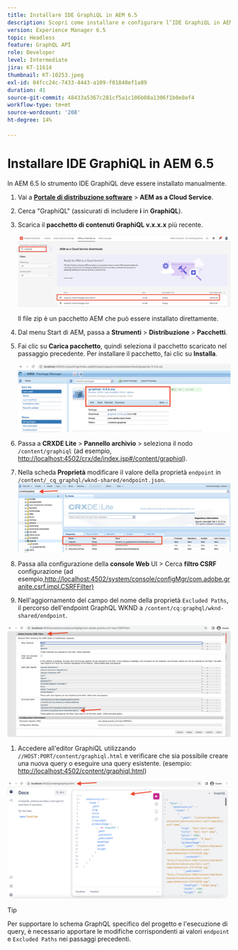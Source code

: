 ```yaml
---
title: Installare IDE GraphiQL in AEM 6.5
description: Scopri come installare e configurare l’IDE GraphiQL in AEM 6.5
version: Experience Manager 6.5
topic: Headless
feature: GraphQL API
role: Developer
level: Intermediate
jira: KT-11614
thumbnail: KT-10253.jpeg
exl-id: 04fcc24c-7433-4443-a109-f01840ef1a89
duration: 41
source-git-commit: 48433a5367c281cf5a1c106b08a1306f1b0e8ef4
workflow-type: tm+mt
source-wordcount: '208'
ht-degree: 14%

---
```


# Installare IDE GraphiQL in AEM 6.5

In AEM 6.5 lo strumento IDE GraphiQL deve essere installato manualmente.

1. Vai a **[Portale di distribuzione software](https://experience.adobe.com/#/downloads/content/software-distribution/it/aemcloud.html)** > **AEM as a Cloud Service**.
1. Cerca &quot;GraphiQL&quot; (assicurati di includere **i** in **GraphiQL**).
1. Scarica il **pacchetto di contenuti GraphiQL v.x.x.x** più recente.

   ![Scarica pacchetto GraphiQL](assets/graphiql/software-distribution.png)

   Il file zip è un pacchetto AEM che può essere installato direttamente.

1. Dal menu Start di AEM, passa a **Strumenti** > **Distribuzione** > **Pacchetti**.
1. Fai clic su **Carica pacchetto**, quindi seleziona il pacchetto scaricato nel passaggio precedente. Per installare il pacchetto, fai clic su **Installa**.

   ![Installa pacchetto GraphiQL](assets/graphiql/install-graphiql-package.png)

1. Passa a **CRXDE Lite** > **Pannello archivio** > seleziona il nodo `/content/graphiql` (ad esempio, <http://localhost:4502/crx/de/index.jsp#/content/graphiql>).
1. Nella scheda **Proprietà** modificare il valore della proprietà `endpoint` in `/content/_cq_graphql/wknd-shared/endpoint.json`.
   ![Modifica valore proprietà endpoint](assets/graphiql/endpoint-prop-value-change.png)

1. Passa alla configurazione della **console Web** UI > Cerca **filtro CSRF** configurazione (ad esempio,<http://localhost:4502/system/console/configMgr/com.adobe.granite.csrf.impl.CSRFFilter)>
1. Nell&#39;aggiornamento del campo del nome della proprietà `Excluded Paths`, il percorso dell&#39;endpoint GraphQL WKND a `/content/cq:graphql/wknd-shared/endpoint`.

![Modifica valore proprietà percorsi di esclusione](assets/graphiql/exclude-paths-value-change.png)

1. Accedere all&#39;editor GraphiQL utilizzando `//HOST:PORT/content/graphiql.html` e verificare che sia possibile creare una nuova query o eseguire una query esistente. (esempio: <http://localhost:4502/content/graphiql.html>)

![Editor GraphiQL](assets/graphiql/graphiql-editor.png)

>[!TIP]
>
>Per supportare lo schema GraphQL specifico del progetto e l&#39;esecuzione di query, è necessario apportare le modifiche corrispondenti ai valori `endpoint` e `Excluded Paths` nei passaggi precedenti.
